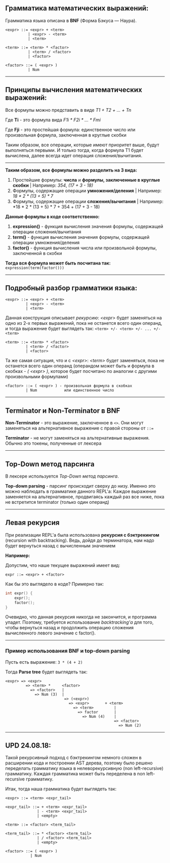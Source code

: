 ## Грамматика математических выражений:

Грамматика языка описана в **BNF** (Форма Бэкуса — Наура).

```
<expr> ::= <expr> + <term>
          | <expr> - <term>
          | <term>

<term> ::= <term> * <factor>
          | <term> / <factor>
          | <factor>

<factor> ::= ( <expr> )
          | Num
```

---

## Принципы вычисления математических выражений:

Все формулы можно представить в виде *T1 + T2 + ... + Tn*

Где **Ti** - это формула вида *F1i * F2i * ... * Fmi*

Где **Fji** - это простейшая формула: единственное число или произвольная формула, заключенная в круглые скобки

Таким образом, все операции, которые имеют приоритет выше, будут выполняться первыми.
И только тогда, когда формула T1 будет вычислена, далее всегда идет операция сложения/вычитания.

---

**Таким образом, все формулы можно разделить на 3 вида:**
1) Простейшие формулы: **числа** и **формулы, заключенные в круглые скобки** | Например: *354*, *(17 + 3 - 18)*
2) Формулы, содержащие операции **умножения/деления** | Например: *18 * 2 * (13 + 5) * 7*
3) Формулы, содержащие операции **сложения/вычитания** | Например: *18 * 2 * (13 + 5) * 7 + 354 + (17 + 3 - 18)

**Данные формулы в коде соответственно:**

1) **expression()** - функция вычисления значения формулы, содержащей операции сложения/вычитания
2) **term()** - функция вычисления значения формулы, содержащей операции умножения/деления
3) **factor()** - функция вычисления числа или произвольной формулы, заключенной в скобки

**Тогда вся формула может быть посчитана так:** ```expression(term(factor()))```

---

## Подробный разбор грамматики языка:

```
<expr> ::= <expr> + <term>
         | <expr> - <term>
         | <term>
```

Данная конструкция описывает *рекурсию*: *\<expr\>* будет заменяться на одно из 2-х первых выражений, пока не останется
всего один операнд, и тогда выражение будет выглядеть так: ```<term> +/- <term> +/- ... +/- <term>```

```
<term> ::= <term> * <factor>
         | <term> / <factor>
         | <factor>
```

Та же самая ситуация, что и с *\<expr\>*: *\<term\>* будет заменяться, пока не останется всего один операнд (операндом
может быть и формула в скобках - *( \<expr\> )*, которое будет посчитано по аналогии с другими произвольными формулами)

```
<factor> ::= ( <expr> ) - произвольная формула в скобках
         | Num            или единственное число
```

---

## Terminator и Non-Terminator в BNF
**Non-Terminator** - это выражение, заключенное в ```<>```. Они могут заменяться на альтернативное выражение с правой
стороны от ```::=```

**Terminator** - не могут заменяться на альтернативные выражения. Обычно это токены, полученные от лексера

---

## Top-Down метод парсинга
В лексере используется *Top-Down метод парсинга*.

**Top-down parsing** - парсинг происходит сверху до низу. Именно это можно наблюдать в грамматике данного REPL'а:
Каждое выражение заменяется на альтернативное, продвигаясь каждый раз все ниже, пока не встретится terminator
(только один операнд)

---

## Левая рекурсия
При реализации REPL'а была использована **рекурсия с бэктрекингом** (recursion with backtracking).
Ведь, дойдя до терминатора, нам надо будет вернуться назад с вычисленным значением

**Например:**

Допустим, что наше текущее выражений имеет вид:
```
expr ::= <expr> + <factor>
```

Как бы это выглядело в коде? Примерно так:
```c++
int expr() {
    expr();
    factor();
}
```

Очевидно, что данная рекурсия никогда не закончится, и программа упадет. Поэтому, требуется использование *backtracking'а*
для того, чтобы вернуться назад и продолжить операцию сложения вычисленного левого значение с factor().

---

### Пример использования BNF и top-down parsing
Пусть есть выражение: ```3 * (4 + 2)```

Тогда **Parse tree** будет выглядеть так:
```
<expr> => <expr>
         => <term> *     <factor>
           => <factor>   |
             => Num (3)  |
                          => (<expr>)
                            => <expr>       + <term>
                              => <term>         |
                                => factor       |
                                  => Num (4)    |
                                                => <factor>
                                                  => Num (2)
```

---

## UPD 24.08.18:
Такой рекурсивный подход с бэктрекингом немного сложен в расширении кода и построении AST дерева, поэтому было решено переделать грамматику языка
в нелеворекурсивную (non left-recursive) грамматику. Каждая грамматика может быть переделена в non left-recursive грамматику.

Итак, тогда наша грамматика будет выглядеть так:

```
<expr> ::= <term> <expr_tail>

<expr_tail> ::= + <term> <expr_tail>
              | - <term> <expr_tail>
              | <empty>

<term> ::= <factor> <term_tail>

<term_tail> ::= * <factor> <term_tail>
              | / <factor> <term_tail>
              | <empty>

<factor> ::= ( <expr> )
           | Num
```